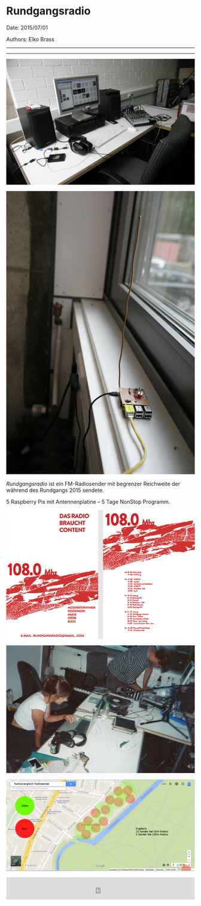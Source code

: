 # Rundgangsradio

Date: 2015/07/01

Authors: Elko Brass

---
---

![](rundgangsradio.jpg)

![](_MG_3677.jpg)

_Rundgangsradio_ ist ein FM-Radiosender mit begrenzer Reichweite der während des Rundgangs 2015 sendete.

5 Raspberry Pis mit Antennenplatine – 5 Tage NonStop Programm.

![](plakate.jpg)

![](11988336_10153464982150266_7741300852952247353_n.jpg)

![](range.png)

<iframe width="100%" height="60" src="https://www.mixcloud.com/widget/iframe/?feed=https%3A%2F%2Fwww.mixcloud.com%2F108_Mhz_RGR%2F&hide_cover=1&mini=1&light=1" frameborder="0"></iframe>